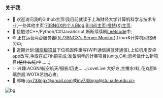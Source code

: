 ### 关于我

- 👋 欢迎访问我的Github主页!我目前就读于上海财经大学计算机科学与技术专业,一些其他主页:[738NGX的个人Blog](https://www.738ngx.site/);[Bilibili主页](https://space.bilibili.com/115446986);[推特(X)主页](https://twitter.com/jny738ngx);
- 📝 接触过C++/Python/C#/JavaScript,断断续续刷[Leetcode](https://github.com/738NGX/Leetcode_Practice)中;
- 🌐 正在运营两台服务器(见[738NGX's Server Monitor](https://monitor.738ngx.site/)),Linux&计算机网络研习中;
- 🌱 近期计划:[璃奈板项目](https://github.com/738NGX/RinaChanBoard)下位机固件重写(WIFI通信换蓝牙通信),上位机用安卓app改写,争取在虹7th前完成;准备明年的计赛项目(unity,C#);思考做什么新项目(~~挖什么坑~~)中......;
- ✨ 兴趣:ACGN/航空航天/摄影/历史......;LoveLive 大好き,主推水/虹,花丸厨&璃奈厨.WOTA艺初心者;
- 📧 邮箱:[jny738ngx@gmail.com](mailto:jny738ngx@gmail.com)或[jny738ngx@stu.sufe.edu.cn](mailto:jny738ngx@stu.sufe.edu.cn);

![bg](./630UR-Tennoji-Rina-I-Feel-Really-Happy-Right-Now-Kitty-Rina-b2Goqr.png)
